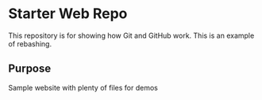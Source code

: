 # Starter Web Repo

This repository is for showing how Git and GitHub work. This is an example of rebashing.

## Purpose

Sample website with plenty of files for demos